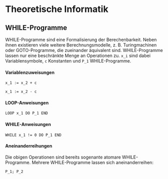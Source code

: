 # Theoretische Informatik

## WHILE-Programme

WHILE-Programme sind eine Formalisierung der Berechenbarkeit. Neben ihnen existieren viele weitere Berechnungsmodelle, z. B. Turingmachinen oder GOTO-Programme, die zueinander äquivalent sind. WHILE-Programme lassen nur eine beschränkte Menge an Operationen zu. `x_i` sind dabei Variablensymbole, `c` Konstanten und `P_1` WHILE-Programme.
  
#### Variablenzuweisungen
```
x_1 := x_2 + c
```
```
x_1 := x_2 - c
```

#### LOOP-Anweisungen
```
LOOP x_1 DO P_1 END
```

#### WHILE-Anweisungen
```
WHILE x_1 != 0 DO P_1 END
```

#### Aneinanderreihungen
Die obigen Operationen sind bereits sogenante atomare WHILE-Programme. Mehrere WHILE-Programme lassen sich aneinanderreihen:

```
P_1; P_2
```
